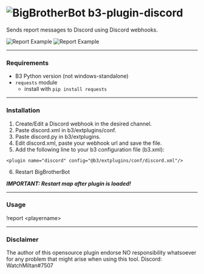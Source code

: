 # ![BigBrotherBot](http://i.imgur.com/7sljo4G.png) b3-plugin-discord
Sends report messages to Discord using Discord webhooks. 

![Report Example](https://i.gyazo.com/453dcbf99baf2f92067919996666b9ad.png)
![Report Example](https://i.gyazo.com/20fc9da7f1e6f07ce3f217b69f5489c6.png)

---------
### Requirements

- B3 Python version (not windows-standalone)
- `requests` module
  - install with `pip install requests`
---------
### Installation

1. Create/Edit a Discord webhook in the desired channel.
2. Paste discord.xml in b3/extplugins/conf.
3. Paste discord.py in b3/extplugins.
4. Edit discord.xml, paste your webhook url and save the file.
5. Add the following line to your b3 configuration file (b3.xml):

`
<plugin name="discord" config="@b3/extplugins/conf/discord.xml"/>
`

6. Restart BigBrotherBot

***IMPORTANT: Restart map after plugin is loaded!***

---------  
### Usage

!report &lt;playername&gt;

---------
### Disclaimer

The author of this opensource plugin endorse NO responsibility whatsoever for any problem that might arise when using this tool.
Discord: WatchMiltan#7507


